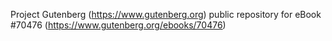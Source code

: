 Project Gutenberg (https://www.gutenberg.org) public repository for
eBook #70476 (https://www.gutenberg.org/ebooks/70476)

